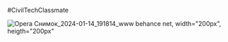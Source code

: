 #CivilTechClassmate 



![Opera Снимок_2024-01-14_191814_www behance net, width="200px", heigth="200px"](https://github.com/efedotof/civiltechclassmate/assets/80205178/ed29564a-5f7c-413c-aa65-54bd4de12a4c)
